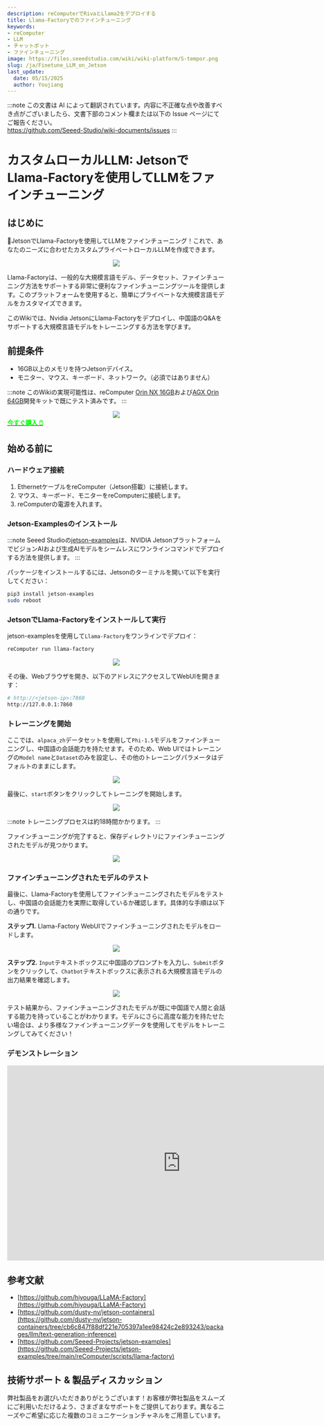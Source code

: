 ```yaml
---
description: reComputerでRivaとLlama2をデプロイする
title: Llama-Factoryでのファインチューニング
keywords:
- reComputer
- LLM
- チャットボット
- ファインチューニング
image: https://files.seeedstudio.com/wiki/wiki-platform/S-tempor.png
slug: /ja/Finetune_LLM_on_Jetson
last_update:
  date: 05/15/2025
  author: Youjiang
---
```

:::note
この文書は AI によって翻訳されています。内容に不正確な点や改善すべき点がございましたら、文書下部のコメント欄または以下の Issue ページにてご報告ください。  
https://github.com/Seeed-Studio/wiki-documents/issues
:::

# カスタムローカルLLM: JetsonでLlama-Factoryを使用してLLMをファインチューニング


## はじめに

🚀JetsonでLlama-Factoryを使用してLLMをファインチューニング！これで、あなたのニーズに合わせたカスタムプライベートローカルLLMを作成できます。

<div align="center">
    <img width={800} 
     src="https://files.seeedstudio.com/wiki/reComputer-Jetson/Llama-Factory/run.gif" />
</div>

Llama-Factoryは、一般的な大規模言語モデル、データセット、ファインチューニング方法をサポートする非常に便利なファインチューニングツールを提供します。このプラットフォームを使用すると、簡単にプライベートな大規模言語モデルをカスタマイズできます。

このWikiでは、Nvidia JetsonにLlama-Factoryをデプロイし、中国語のQ&Aをサポートする大規模言語モデルをトレーニングする方法を学びます。


## 前提条件

- 16GB以上のメモリを持つJetsonデバイス。
- モニター、マウス、キーボード、ネットワーク。（必須ではありません）

:::note
このWikiの実現可能性は、reComputer [Orin NX 16GB](https://www.seeedstudio.com/reComputer-J4012-p-5586.html)および[AGX Orin 64GB](https://www.seeedstudio.com/NVIDIArJetson-AGX-Orintm-64GB-Developer-Kit-p-5641.html)開発キットで既にテスト済みです。
:::

<div align="center">
    <img width={800} 
     src="https://files.seeedstudio.com/wiki/reComputer-Jetson/Llama-Factory/agx_orin.png" />
</div>

<div class="get_one_now_container" style={{textAlign: 'center'}}>
    <a class="get_one_now_item" href="https://www.seeedstudio.com/AGX-Orin-32GB-H01-Kit-p-5569.html?queryID=a07376a957f072a4f755e1832fa0e544&objectID=5569&indexName=bazaar_retailer_products" target="_blank">
      <strong><span><font color={'FFFFFF'} size={"4"}> 今すぐ購入 🖱️</font></span></strong>
    </a>
</div>

## 始める前に

### ハードウェア接続

1. EthernetケーブルをreComputer（Jetson搭載）に接続します。
2. マウス、キーボード、モニターをreComputerに接続します。
3. reComputerの電源を入れます。

<!-- GIFが必要です！ -->

### Jetson-Examplesのインストール

:::note
Seeed Studioの[jetson-examples](https://github.com/Seeed-Projects/jetson-examples)は、NVIDIA JetsonプラットフォームでビジョンAIおよび生成AIモデルをシームレスにワンラインコマンドでデプロイする方法を提供します。
:::

パッケージをインストールするには、Jetsonのターミナルを開いて以下を実行してください：

```bash
pip3 install jetson-examples
sudo reboot
```

### JetsonでLlama-Factoryをインストールして実行

jetson-examplesを使用して`Llama-Factory`をワンラインでデプロイ：

```bash
reComputer run llama-factory
```

<div align="center">
    <img width={800} 
     src="https://files.seeedstudio.com/wiki/reComputer-Jetson/Llama-Factory/run_llama_factory.png" />
</div>

その後、Webブラウザを開き、以下のアドレスにアクセスしてWebUIを開きます：
```bash
# http://<jetson-ip>:7860
http://127.0.0.1:7860
```

### トレーニングを開始

ここでは、`alpaca_zh`データセットを使用して`Phi-1.5`モデルをファインチューニングし、中国語の会話能力を持たせます。そのため、Web UIではトレーニングの`Model name`と`Dataset`のみを設定し、その他のトレーニングパラメータはデフォルトのままにします。

<div align="center">
    <img width={800} 
     src="https://files.seeedstudio.com/wiki/reComputer-Jetson/Llama-Factory/run_train.png" />
</div>

最後に、`start`ボタンをクリックしてトレーニングを開始します。

<div align="center">
    <img width={800} 
     src="https://files.seeedstudio.com/wiki/reComputer-Jetson/Llama-Factory/training.png" />
</div>

:::note
トレーニングプロセスは約18時間かかります。
:::

ファインチューニングが完了すると、保存ディレクトリにファインチューニングされたモデルが見つかります。

<div align="center">
    <img width={800} 
     src="https://files.seeedstudio.com/wiki/reComputer-Jetson/Llama-Factory/train_result.png" />
</div>

### ファインチューニングされたモデルのテスト


最後に、Llama-Factoryを使用してファインチューニングされたモデルをテストし、中国語の会話能力を実際に取得しているか確認します。具体的な手順は以下の通りです。


**ステップ1.** Llama-Factory WebUIでファインチューニングされたモデルをロードします。

<div align="center">
    <img width={800} 
     src="https://files.seeedstudio.com/wiki/reComputer-Jetson/Llama-Factory/load_model.png" />
</div>

**ステップ2.** `Input`テキストボックスに中国語のプロンプトを入力し、`Submit`ボタンをクリックして、`Chatbot`テキストボックスに表示される大規模言語モデルの出力結果を確認します。

<div align="center">
    <img width={800} 
     src="https://files.seeedstudio.com/wiki/reComputer-Jetson/Llama-Factory/test_model.png" />
</div>

テスト結果から、ファインチューニングされたモデルが既に中国語で人間と会話する能力を持っていることがわかります。モデルにさらに高度な能力を持たせたい場合は、より多様なファインチューニングデータを使用してモデルをトレーニングしてみてください！


### デモンストレーション

<div align="center">
  <iframe width="800" height="450" src="https://www.youtube.com/embed/OaGEn7pVve0" title="JetsonでLlama-Factoryを使用してLLMをファインチューニング" frameborder="0" allow="accelerometer; autoplay; clipboard-write; encrypted-media; gyroscope; picture-in-picture; web-share" referrerpolicy="strict-origin-when-cross-origin" allowfullscreen></iframe>
</div>

## 参考文献
- [https://github.com/hiyouga/LLaMA-Factory](https://github.com/hiyouga/LLaMA-Factory)
- [https://github.com/dusty-nv/jetson-containers](https://github.com/dusty-nv/jetson-containers/tree/cb6c847f88df221e705397a1ee98424c2e893243/packages/llm/text-generation-inference)
- [https://github.com/Seeed-Projects/jetson-examples](https://github.com/Seeed-Projects/jetson-examples/tree/main/reComputer/scripts/llama-factory)

## 技術サポート & 製品ディスカッション

弊社製品をお選びいただきありがとうございます！お客様が弊社製品をスムーズにご利用いただけるよう、さまざまなサポートをご提供しております。異なるニーズやご希望に応じた複数のコミュニケーションチャネルをご用意しています。

<div class="button_tech_support_container">
<a href="https://forum.seeedstudio.com/" class="button_forum"></a> 
<a href="https://www.seeedstudio.com/contacts" class="button_email"></a>
</div>

<div class="button_tech_support_container">
<a href="https://discord.gg/eWkprNDMU7" class="button_discord"></a> 
<a href="https://github.com/Seeed-Studio/wiki-documents/discussions/69" class="button_discussion"></a>
</div>